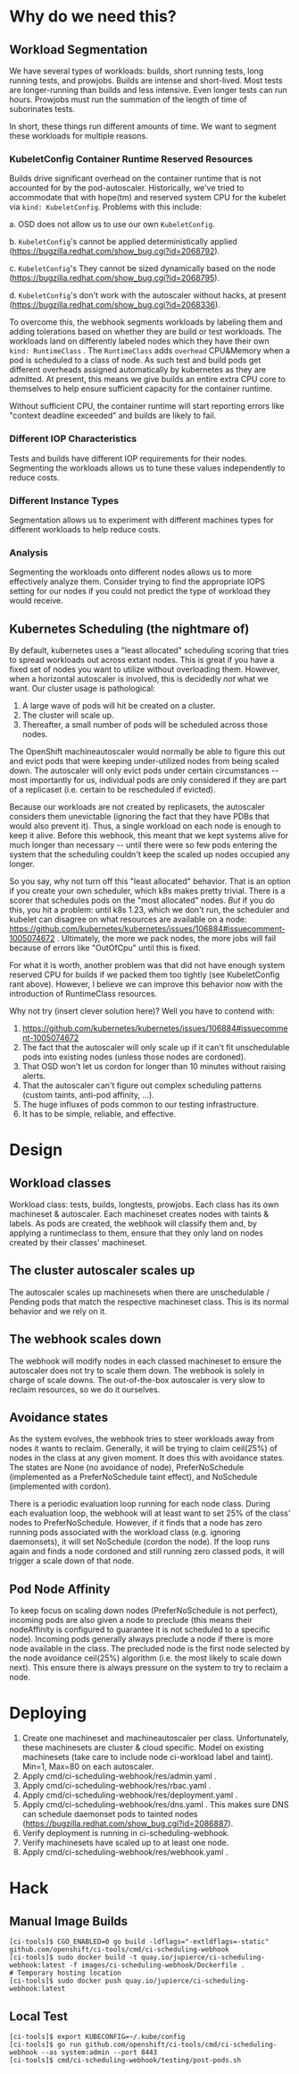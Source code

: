 
# Why do we need this?

## Workload Segmentation
We have several types of workloads: builds, short running tests, long running tests, and prowjobs. Builds are intense and short-lived. Most tests are longer-running than builds and less intensive. Even longer tests can run hours. Prowjobs must run the summation of the length of time of suborinates tests.

In short, these things run different amounts of time. We want to segment these workloads for multiple reasons.

### KubeletConfig Container Runtime Reserved Resources
Builds drive significant overhead on the container runtime that is not accounted for by the pod-autoscaler. Historically, we've tried to accommodate that with hope(tm) and reserved system CPU for the kubelet via `kind: KubeletConfig`. Problems with this include:

a. OSD does not allow us to use our own `KubeletConfig`.

b. `KubeletConfig`'s cannot be applied deterministically applied (https://bugzilla.redhat.com/show_bug.cgi?id=2068792).

c. `KubeletConfig`'s They cannot be sized dynamically based on the node (https://bugzilla.redhat.com/show_bug.cgi?id=2068795). 

d. `KubeletConfig`'s don't work with the autoscaler without hacks, at present (https://bugzilla.redhat.com/show_bug.cgi?id=2068336).

To overcome this, the webhook segments workloads by labeling them and adding tolerations based on whether they are build or test workloads. The workloads land on differently labeled nodes which they have their own `kind: RuntimeClass` . The `RuntimeClass` adds `overhead` CPU&Memory when a pod is scheduled to a class of node. As such test and build pods get different overheads assigned automatically by kubernetes as they are admitted. At present, this means we give builds an entire extra CPU core to themselves to help ensure sufficient capacity for the container runtime. 

Without sufficient CPU, the container runtime will start reporting errors like "context deadline exceeded" and builds are likely to fail.

### Different IOP Characteristics 
Tests and builds have different IOP requirements for their nodes. Segmenting the workloads allows us to tune these values independently to reduce costs.

### Different Instance Types
Segmentation allows us to experiment with different machines types for different workloads to help reduce costs.

### Analysis
Segmenting the workloads onto different nodes allows us to more effectively analyze them. Consider trying to find the appropriate IOPS setting for our nodes if you could not predict the type of workload they would receive.

## Kubernetes Scheduling (the nightmare of) 
By default, kubernetes uses a "least allocated" scheduling scoring that tries to spread workloads out across extant nodes. This is great if you have a fixed set of nodes you want to utilize without overloading them. However, when a horizontal autoscaler is involved, this is decidedly *not* what we want. Our cluster usage is pathological:

1. A large wave of pods will hit be created on a cluster. 
2. The cluster will scale up. 
3. Thereafter, a small number of pods will be scheduled across those nodes.

The OpenShift machineautoscaler would normally be able to figure this out and evict pods that were keeping under-utilized nodes from being scaled down. The autoscaler will only evict pods under certain circumstances -- most importantly for us, individual pods are only considered if they are part of a replicaset (i.e. certain to be rescheduled if evicted).

Because our workloads are not created by replicasets, the autoscaler considers them unevictable (ignoring the fact that they have PDBs that would also prevent it). Thus, a single workload on each node is enough to keep it alive. Before this webhook, this meant that we kept systems alive for much longer than necessary -- until there were so few pods entering the system that the scheduling couldn't keep the scaled up nodes occupied any longer. 

So you say, why not turn off this "least allocated" behavior. That is an option if you create your own scheduler, which k8s makes pretty trivial. There is a scorer that schedules pods on the "most allocated" nodes. *But* if you do this, you hit a problem: until k8s 1.23, which we don't run, the scheduler and kubelet can disagree on what resources are available on a node: https://github.com/kubernetes/kubernetes/issues/106884#issuecomment-1005074672 . Ultimately, the more we pack nodes, the more jobs will fail because of errors like "OutOfCpu" until this is fixed. 

For what it is worth, another problem was that did not have enough system reserved CPU for builds if we packed them too tightly (see KubeletConfig rant above). However, I believe we can improve this behavior now with the introduction of RuntimeClass resources.

Why not try (insert clever solution here)? Well you have to contend with:
1. https://github.com/kubernetes/kubernetes/issues/106884#issuecomment-1005074672
2. The fact that the autoscaler will only scale up if it can't fit unschedulable pods into existing nodes (unless those nodes are cordoned).
3. That OSD won't let us cordon for longer than 10 minutes without raising alerts.
4. That the autoscaler can't figure out complex scheduling patterns (custom taints, anti-pod affinity, ...).
5. The huge influxes of pods common to our testing infrastructure.
6. It has to be simple, reliable, and effective. 

# Design

## Workload classes
Workload class: tests, builds, longtests, prowjobs. Each class has its own machineset & autoscaler. Each machineset creates nodes with taints & labels. As pods are created, the webhook will classify them and, by applying a runtimeclass to them, ensure that they only land on nodes created by their classes' machineset.

## The cluster autoscaler scales up
The autoscaler scales up machinesets when there are unschedulable / Pending pods that match the respective machineset class. This is its normal behavior and we rely on it.

## The webhook scales down
The webhook will modify nodes in each classed machineset to ensure the autoscaler does not try to scale them down. The webhook is solely in charge of scale downs. The out-of-the-box autoscaler is very slow to reclaim resources, so we do it ourselves.

## Avoidance states
As the system evolves, the webhook tries to steer workloads away from nodes it wants to reclaim. Generally, it will be trying to claim ceil(25%) of nodes in the class at any given moment. It does this with avoidance states. The states are None (no avoidance of node), PreferNoSchedule (implemented as a PreferNoSchedule taint effect), and NoSchedule (implemented with cordon). 

There is a periodic evaluation loop running for each node class. During each evaluation loop, the webhook will at least want to set 25% of the class' nodes to PreferNoSchedule. However, if it finds that a node has zero running pods associated with the workload class (e.g. ignoring daemonsets), it will set NoSchedule (cordon the node). If the loop runs again and finds a node cordoned and still running zero classed pods, it will trigger a scale down of that node.

## Pod Node Affinity
To keep focus on scaling down nodes (PreferNoSchedule is not perfect), incoming pods are also given a node to preclude (this means their nodeAffinity is configured to guarantee it is not scheduled to a specific node). Incoming pods generally always preclude a node if there is more node available in the class. The precluded node is the first node selected by the node avoidance ceil(25%) algorithm (i.e. the most likely to scale down next). This ensure there is always pressure on the system to try to reclaim a node. 

# Deploying
1. Create one machineset and machineautoscaler per class. Unfortunately, these machinesets are cluster  & cloud specific. Model on existing machinesets (take care to include node ci-workload label and taint). Min=1, Max=80 on each autoscaler.
2. Apply cmd/ci-scheduling-webhook/res/admin.yaml .
3. Apply cmd/ci-scheduling-webhook/res/rbac.yaml .
4. Apply cmd/ci-scheduling-webhook/res/deployment.yaml .
5. Apply cmd/ci-scheduling-webhook/res/dns.yaml . This makes sure DNS can schedule daemonset pods to tainted nodes (https://bugzilla.redhat.com/show_bug.cgi?id=2086887).
6. Verify deployment is running in ci-scheduling-webhook.
7. Verify machinesets have scaled up to at least one node.
8. Apply cmd/ci-scheduling-webhook/res/webhook.yaml .

# Hack

## Manual Image Builds 
```shell
[ci-tools]$ CGO_ENABLED=0 go build -ldflags="-extldflags=-static" github.com/openshift/ci-tools/cmd/ci-scheduling-webhook
[ci-tools]$ sudo docker build -t quay.io/jupierce/ci-scheduling-webhook:latest -f images/ci-scheduling-webhook/Dockerfile .
# Temporary hosting location
[ci-tools]$ sudo docker push quay.io/jupierce/ci-scheduling-webhook:latest
```

## Local Test
```shell
[ci-tools]$ export KUBECONFIG=~/.kube/config
[ci-tools]$ go run github.com/openshift/ci-tools/cmd/ci-scheduling-webhook --as system:admin --port 8443
[ci-tools]$ cmd/ci-scheduling-webhook/testing/post-pods.sh
```
